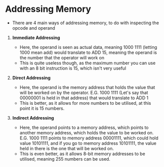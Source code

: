 



# Addressing Memory

- There are 4 main ways of addressing memory, to do with inspecting the opcode and operand

1) **Immediate Addressing**
	- Here, the operand is seen as actual data, meaning 1000 1111 (letting 1000 mean add) would translate to ADD 15, meaning the operand is the number that the operator will work on
	- This is quite useless though, as the maximum number you can use with an 8 bit instruction is 15, which isn't very useful

2) **Direct Addressing**
	- Here, the operand is the memory address that holds the value that will be worked on by the operator. E.G. 1000 1111 (Let's say that 00000001 is held in that address) that would translate to ADD 1
	- This is better, as it allows for more numbers to be utilised, at this point it is 15 numbers.

3) **Indirect Addressing**
	- Here, the operand points to a memory address, which points to another memory address, which holds the value to be worked on. E.G. 1000 1111 points to memory address 00001111, which could hold value 10101111, and if you go to memory address 10101111, the value held in there is the one that will be worked on.
	- This is even better, as it allows 8-bit memory addresses to be utilised, meaning 255 numbers can be used.